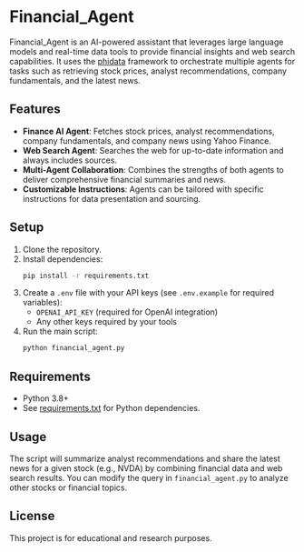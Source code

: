 # Financial_Agent

Financial_Agent is an AI-powered assistant that leverages large language models and real-time data tools to provide financial insights and web search capabilities. It uses the [phidata](https://github.com/phidatahq/phidata) framework to orchestrate multiple agents for tasks such as retrieving stock prices, analyst recommendations, company fundamentals, and the latest news.

## Features

- **Finance AI Agent**: Fetches stock prices, analyst recommendations, company fundamentals, and company news using Yahoo Finance.
- **Web Search Agent**: Searches the web for up-to-date information and always includes sources.
- **Multi-Agent Collaboration**: Combines the strengths of both agents to deliver comprehensive financial summaries and news.
- **Customizable Instructions**: Agents can be tailored with specific instructions for data presentation and sourcing.

## Setup

1. Clone the repository.
2. Install dependencies:
   ```sh
   pip install -r requirements.txt
   ```
3. Create a `.env` file with your API keys (see `.env.example` for required variables):
   - `OPENAI_API_KEY` (required for OpenAI integration)
   - Any other keys required by your tools
4. Run the main script:
   ```sh
   python financial_agent.py
   ```

## Requirements

- Python 3.8+
- See [requirements.txt](requirements.txt) for Python dependencies.

## Usage

The script will summarize analyst recommendations and share the latest news for a given stock (e.g., NVDA) by combining financial data and web search results. You can modify the query in `financial_agent.py` to analyze other stocks or financial topics.

## License

This project is for educational and research purposes.

